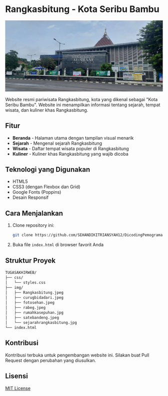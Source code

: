 # Rangkasbitung - Kota Seribu Bambu

![Rangkasbitung](img/Rangkasbitung.jpeg)

Website resmi pariwisata Rangkasbitung, kota yang dikenal sebagai "Kota Seribu Bambu". Website ini menampilkan informasi tentang sejarah, tempat wisata, dan kuliner khas Rangkasbitung.

## Fitur

- **Beranda** - Halaman utama dengan tampilan visual menarik
- **Sejarah** - Mengenal sejarah Rangkasbitung
- **Wisata** - Daftar tempat wisata populer di Rangkasbitung
- **Kuliner** - Kuliner khas Rangkasbitung yang wajib dicoba

## Teknologi yang Digunakan

- HTML5
- CSS3 (dengan Flexbox dan Grid)
- Google Fonts (Poppins)
- Desain Responsif

## Cara Menjalankan

1. Clone repository ini:
   ```bash
   git clone https://github.com/SEHANDIKITRIANSYAH12/DicodingPemogramanweb.git
   ```

2. Buka file `index.html` di browser favorit Anda

## Struktur Proyek

```
TUGASAKHIRWEB/
├── css/
│   └── styles.css
├── img/
│   ├── Rangkasbitung.jpeg
│   ├── curugbidadari.jpeg
│   ├── fotosehan.jpeg
│   ├── rabeg.jpeg
│   ├── rumahkasepuhan.jpg
│   ├── satebandeng.jpeg
│   └── sejarahrangkasbitung.jpg
└── index.html
```

## Kontribusi

Kontribusi terbuka untuk pengembangan website ini. Silakan buat Pull Request dengan perubahan yang diusulkan.

## Lisensi

[MIT License](LICENSE)
